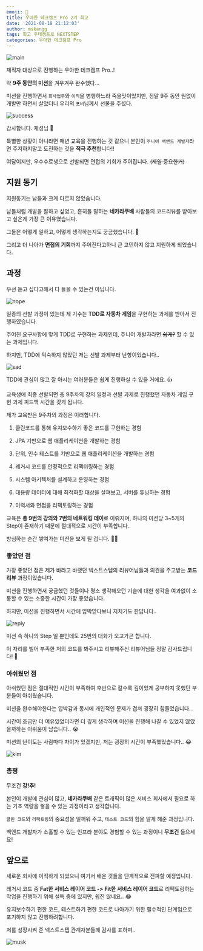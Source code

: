 ```yaml
---
emoji: 🤔
title: 우아한 테크캠프 Pro 2기 회고
date: '2021-08-18 21:12:03'
author: mskangg
tags: 회고 우테캠프로 NEXTSTEP
categories: 우아한 테크캠프 Pro
---  
```


![main](main.png)

재직자 대상으로 진행하는 우아한 테크캠프 Pro..!

약 **9주 동안의 미션**을 겨우겨우 완수했다...

미션을 진행하면서 `회사업무`와 `이직`을 병행하느라 죽을맛이었지만, 정말 9주 동안 원없이 개발만 하면서 살았더니 우리의 `포비`님께서 선물을 주셨다.

![success](1.jpeg) <br>

감사합니다. 재성님 🙏

특별한 상황이 아니라면 매년 교육을 진행하는 것 같으니 본인이 `주니어 백엔드 개발자`라면 주저하지말고 도전하는 것을 **적극 추천**합니다!!

여담이지만, 우수수료생으로 선발되면 면접의 기회가 주어집니다. ~~(제일 중요한거)~~

## 지원 동기

지원동기는 남들과 크게 다르지 않았습니다.

남들처럼 개발을 잘하고 싶었고, 흔히들 말하는 **네카라쿠배** 사람들의 코드리뷰를 받아보고 싶은게 가장 큰 이유였습니다.

그들은 어떻게 일하고, 어떻게 생각하는지도 궁금했습니다. 🤔

그리고 더 나아가 **면접의 기회**까지 주어진다고하니 큰 고민하지 않고 지원하게 되었습니다.

## 과정

우선 듣고 싶다고해서 다 들을 수 있는건 아닙니다.

![nope](../../assets/zzal/안돼-놉.png)

일종의 선발 과정이 있는데 제 기수는 **TDD로 자동차 게임**을 구현하는 과제를 받아서 진행하였습니다.

주어진 요구사항에 맞게 TDD로 구현하는 과제인데, 주니어 개발자라면 ~~쉽게?~~ 할 수 있는 과제입니다.

하지만, TDD에 익숙하지 않았던 저는 선발 과제부터 난항이었습니다..

![sad](../../assets/zzal/슬픈-오리.jpeg)

TDD에 관심이 많고 잘 아시는 여러분들은 쉽게 진행하실 수 있을 거에요. 👍

교육생에 최종 선발되면 총 9주차의 강의 일정과 선발 과제로 진행했던 자동차 게임 구현 과제 피드백 시간을 갖게 됩니다.

제가 교육받은 9주차의 과정은 이러합니다.

1. 클린코드를 통해 유지보수하기 좋은 코드를 구현하는 경험

2. JPA 기반으로 웹 애플리케이션을 개발하는 경험

3. 단위, 인수 테스트를 기반으로 웹 애플리케이션을 개발하는 경험

4. 레거시 코드를 안정적으로 리팩터링하는 경험

5. 시스템 아키텍처를 설계하고 운영하는 경험

6. 대용량 데이터에 대해 최적화할 대상을 살펴보고, 서버를 튜닝하는 경험

7. 이력서와 면접을 리팩토링하는 경험

교육은 **총 9번의 강의와 7번의 네트워킹 데이**로 이뤄지며, 하나의 미션당 3~5개의 Step이 존재하기 때문에 절대적으로 시간이 부족합니다..

방심하는 순간 쌓여가는 미션을 보게 될 겁니다. 😮‍💨

### 좋았던 점

가장 좋았던 점은 제가 바라고 바랬던 넥스트스텝의 리뷰어님들과 의견을 주고받는 **코드리뷰** 과정이었습니다.

미션을 진행하면서 궁금했던 것들이나 평소 생각해오던 기술에 대한 생각을 여과없이 소통할 수 있는 소중한 시간이 가장 좋았습니다.

하지만, 미션을 진행하면서 시간에 압박받다보니 지치기도 한답니다..

![reply](2.png)

미션 속 하나의 Step 일 뿐인데도 25번의 대화가 오고가곤 합니다.

이 자리를 빌어 부족한 저의 코드를 봐주시고 리뷰해주신 리뷰어님들 정말 감사드립니다! 🙏

### 아쉬웠던 점

아쉬웠던 점은 절대적인 시간이 부족하여 후반으로 갈수록 깊이있게 공부하지 못했던 부분들이 아쉬웠습니다.

미션을 완수해야한다는 압박감과 동시에 개인적인 문제가 겹쳐 굉장히 힘들었습니다...

시간이 조금만 더 여유있었더라면 더 깊게 생각하며 미션을 진행해 나갈 수 있었지 않았을까하는 아쉬움이 남습니다.. 😭

미션의 난이도는 사람마다 차이가 있겠지만, 저는 굉장히 시간이 부족했었습니다.. 😂

![kim](/../../assets/zzal/죽겠어요-김혜수.png)

### 총평

무조건 **강!추!**

본인이 개발에 관심이 많고, **네카라쿠배** 같은 트래픽이 많은 서비스 회사에서 필요로 하는 기초 역량을 쌓을 수 있는 과정이라고 생각합니다.

`클린 코드`와 `리팩토링`의 중요성을 일깨워 주고, `테스트 코드`의 힘을 알게 해준 과정입니다.

백엔드 개발자가 소홀할 수 있는 인프라 분야도 경험할 수 있는 과정이니 **무조건** 들으세요!

## 앞으로

새로운 회사에 이직하게 되었으니 여기서 배운 것들을 단계적으로 전파할 예정입니다.

레거시 코드 중 **Fat한 서비스 레이어 코드 -> Fit한 서비스 레이어 코드**로 리팩토링하는 작업을 진행하기 위해 설득 중에 있지만, 쉽진 않네요.. 😂

유지보수하기 편한 코드, 테스트하기 편한 코드로 나아가기 위한 필수적인 단계임으로 포기하지 않고 진행하려합니다.

저를 성장시켜 준 넥스트스텝 관계자분들께 감사를 표하며..

![musk](../../assets/zzal/musk.jpg)

```toc
```
